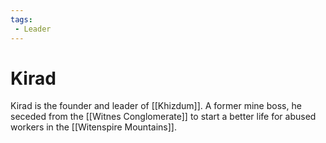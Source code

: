 ```yaml
---
tags:
 - Leader
---
```


# Kirad 

Kirad is the founder and leader of [[Khizdum]]. A former mine boss, he seceded from the [[Witnes Conglomerate]] to start a better life for abused workers in the [[Witenspire Mountains]]. 